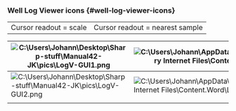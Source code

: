 ### Well Log Viewer icons {#well-log-viewer-icons}

|  |  |
| --- | --- |
| Cursor readout = scale | Cursor readout = nearest sample |

| ![C:\Users\Johann\Desktop\Sharp-stuff\Manual42-JK\pics\LogV-GUI1.png](C:\Temp\Gitbook3\export\assets\cusersjohanndesktopsharp-stuff.png) | ![C:\Users\Johann\AppData\Local\Microsoft\Windows\Temporary Internet Files\Content.Word\LogV-readout1c.png](C:\Temp\Gitbook3\export\assets\cusersjohannappdatalocalmicro.png) |
| --- | --- |
| ![C:\Users\Johann\Desktop\Sharp-stuff\Manual42-JK\pics\LogV-GUI2.png](C:\Temp\Gitbook3\export\assets\cusersjohanndesktopsharp-stuff.png) | ![C:\Users\Johann\AppData\Local\Microsoft\Windows\Temporary Internet Files\Content.Word\LogV-GUI-8.png](C:\Temp\Gitbook3\export\assets\cusersjohannappdatalocalmicro.png) |
|  |